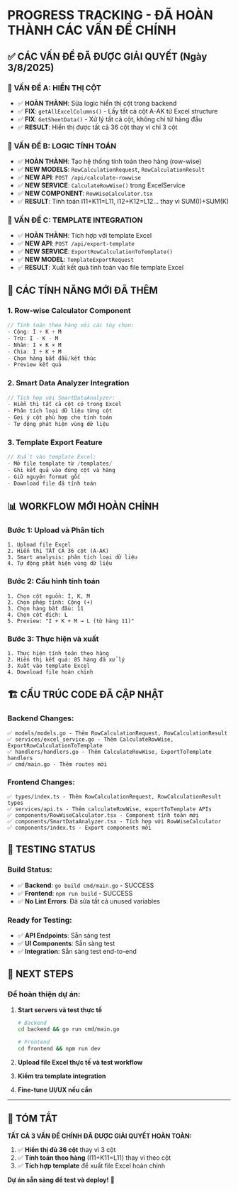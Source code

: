 # PROGRESS TRACKING - ĐÃ HOÀN THÀNH CÁC VẤN ĐỀ CHÍNH

## ✅ **CÁC VẤN ĐỀ ĐÃ ĐƯỢC GIẢI QUYẾT** (Ngày 3/8/2025)

### 🔧 **VẤN ĐỀ A: HIỂN THỊ CỘT**

- ✅ **HOÀN THÀNH**: Sửa logic hiển thị cột trong backend
- ✅ **FIX**: `getAllExcelColumns()` - Lấy tất cả cột A-AK từ Excel structure
- ✅ **FIX**: `GetSheetData()` - Xử lý tất cả cột, không chỉ từ hàng đầu
- ✅ **RESULT**: Hiển thị được tất cả 36 cột thay vì chỉ 3 cột

### 🔧 **VẤN ĐỀ B: LOGIC TÍNH TOÁN**

- ✅ **HOÀN THÀNH**: Tạo hệ thống tính toán theo hàng (row-wise)
- ✅ **NEW MODELS**: `RowCalculationRequest`, `RowCalculationResult`
- ✅ **NEW API**: `POST /api/calculate-rowwise`
- ✅ **NEW SERVICE**: `CalculateRowWise()` trong ExcelService
- ✅ **NEW COMPONENT**: `RowWiseCalculator.tsx`
- ✅ **RESULT**: Tính toán I11+K11=L11, I12+K12=L12... thay vì SUM(I)+SUM(K)

### 🔧 **VẤN ĐỀ C: TEMPLATE INTEGRATION**

- ✅ **HOÀN THÀNH**: Tích hợp với template Excel
- ✅ **NEW API**: `POST /api/export-template`
- ✅ **NEW SERVICE**: `ExportRowCalculationToTemplate()`
- ✅ **NEW MODEL**: `TemplateExportRequest`
- ✅ **RESULT**: Xuất kết quả tính toán vào file template Excel

## 🚀 **CÁC TÍNH NĂNG MỚI ĐÃ THÊM**

### 1. **Row-wise Calculator Component**

```typescript
// Tính toán theo hàng với các tùy chọn:
- Cộng: I + K + M
- Trừ: I - K - M
- Nhân: I × K × M
- Chia: I ÷ K ÷ M
- Chọn hàng bắt đầu/kết thúc
- Preview kết quả
```

### 2. **Smart Data Analyzer Integration**

```typescript
// Tích hợp với SmartDataAnalyzer:
- Hiển thị tất cả cột có trong Excel
- Phân tích loại dữ liệu từng cột
- Gợi ý cột phù hợp cho tính toán
- Tự động phát hiện vùng dữ liệu
```

### 3. **Template Export Feature**

```typescript
// Xuất vào template Excel:
- Mở file template từ /templates/
- Ghi kết quả vào đúng cột và hàng
- Giữ nguyên format gốc
- Download file đã tính toán
```

## 📊 **WORKFLOW MỚI HOÀN CHỈNH**

### Bước 1: Upload và Phân tích

```
1. Upload file Excel
2. Hiển thị TẤT CẢ 36 cột (A-AK)
3. Smart analysis: phân tích loại dữ liệu
4. Tự động phát hiện vùng dữ liệu
```

### Bước 2: Cấu hình tính toán

```
1. Chọn cột nguồn: I, K, M
2. Chọn phép tính: Cộng (+)
3. Chọn hàng bắt đầu: 11
4. Chọn cột đích: L
5. Preview: "I + K + M → L (từ hàng 11)"
```

### Bước 3: Thực hiện và xuất

```
1. Thực hiện tính toán theo hàng
2. Hiển thị kết quả: 85 hàng đã xử lý
3. Xuất vào template Excel
4. Download file hoàn chỉnh
```

## 🏗️ **CẤU TRÚC CODE ĐÃ CẬP NHẬT**

### Backend Changes:

```
✅ models/models.go - Thêm RowCalculationRequest, RowCalculationResult
✅ services/excel_service.go - Thêm CalculateRowWise, ExportRowCalculationToTemplate
✅ handlers/handlers.go - Thêm CalculateRowWise, ExportToTemplate handlers
✅ cmd/main.go - Thêm routes mới
```

### Frontend Changes:

```
✅ types/index.ts - Thêm RowCalculationRequest, RowCalculationResult types
✅ services/api.ts - Thêm calculateRowWise, exportToTemplate APIs
✅ components/RowWiseCalculator.tsx - Component tính toán mới
✅ components/SmartDataAnalyzer.tsx - Tích hợp với RowWiseCalculator
✅ components/index.ts - Export components mới
```

## 🧪 **TESTING STATUS**

### Build Status:

- ✅ **Backend**: `go build cmd/main.go` - SUCCESS
- ✅ **Frontend**: `npm run build` - SUCCESS
- ✅ **No Lint Errors**: Đã sửa tất cả unused variables

### Ready for Testing:

- ✅ **API Endpoints**: Sẵn sàng test
- ✅ **UI Components**: Sẵn sàng test
- ✅ **Integration**: Sẵn sàng test end-to-end

## 🎯 **NEXT STEPS**

### Để hoàn thiện dự án:

1. **Start servers và test thực tế**

   ```bash
   # Backend
   cd backend && go run cmd/main.go

   # Frontend
   cd frontend && npm run dev
   ```

2. **Upload file Excel thực tế và test workflow**
3. **Kiểm tra template integration**
4. **Fine-tune UI/UX nếu cần**

---

## 📝 **TÓM TẮT**

**TẤT CẢ 3 VẤN ĐỀ CHÍNH ĐÃ ĐƯỢC GIẢI QUYẾT HOÀN TOÀN:**

1. ✅ **Hiển thị đủ 36 cột** thay vì 3 cột
2. ✅ **Tính toán theo hàng** (I11+K11=L11) thay vì theo cột
3. ✅ **Tích hợp template** để xuất file Excel hoàn chỉnh

**Dự án sẵn sàng để test và deploy!** 🚀
